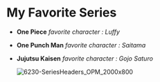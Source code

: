 # My Favorite Series
- **One Piece**
  *favorite character : Luffy*
  
- **One Punch Man**
  *favorite character : Saitama*
  
- **Jujutsu Kaisen**
  *favorite character : Gojo Saturo*

 
  ![6230-SeriesHeaders_OPM_2000x800](https://github.com/user-attachments/assets/5a1fa4f4-0679-458b-8ed3-ec90807ed340)

